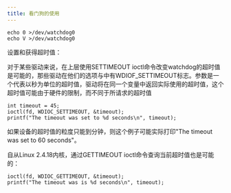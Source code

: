 ```yaml
---
title: 看门狗的使用
---
```


~~~~ {.sourceCode .bash}
echo 0 >/dev/watchdog0
echo V >/dev/watchdog0
~~~~

设置和获得超时值：

对于某些驱动来说，在上层使用SETTIMEOUT
ioctl命令改变watchdog的超时值是可能的，那些驱动在他们的选项与中有WDIOF\_SETTIMEOUT标志。参数是一个代表以秒为单位的超时值，驱动将在同一个变量中返回实际使用的超时值，这个超时值可能由于硬件的限制，而不同于所请求的超时值

~~~~ {.sourceCode .c}
int timeout = 45;
ioctl(fd, WDIOC_SETTIMEOUT, &timeout);
printf("The timeout was set to %d seconds\n", timeout);
~~~~

如果设备的超时值的粒度只能到分钟，则这个例子可能实际打印"The timeout was
set to 60 seconds"。

自从Linux 2.4.18内核，通过GETTIMEOUT ioctl命令查询当前超时值也是可能的：

~~~~ {.sourceCode .c}
ioctl(fd, WDIOC_GETTIMEOUT, &timeout);
printf("The timeout was is %d seconds\n", timeout);
~~~~

